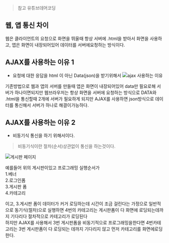 
> 참고 유튜브데어코딩
## 웹, 앱 통신 차이
웹은 클라이언트의 요청으로 화면을 뛰울때 항상 서버에 .html을 받아서 화면을 사용하고,
앱은 화면이 내장되어있어 데이터를 서버에요청하는 방식이다.

## AJAX를 사용하는 이유 1
- 요청에 대한 응답을 html 이 아닌 Data(json)을 받기위해서
![ajax 사용하는 이유](https://user-images.githubusercontent.com/89888075/155675461-8a4cf049-f354-4561-b42a-b08ffacfc482.png)


기존방법으로 웹과 앱의 서버를 만들때 앱은 화면이 내장되어있어 data만 필요로해 서버가 하나이면되지만 웹브라우저는 항상 화면을 서버에 요청하는 방식으로 DATA와 .html을 통신할때 2개에 서버가 필요하게 되지만
AJAX를 사용하면 json방식으로 데이터를 통신해서 서버가 하나로 해결이가능하다.


## AJAX를 사용하는 이유 2
- 비동기식 통신을 하기 위해서이다.
> 비동기식이란 절차(순서)상관없이 통신을 하는것이다.

![게시판 페이지](https://user-images.githubusercontent.com/89888075/155287239-9208013b-e42a-4769-8dca-c215fac0b6a7.png)

예를들어 위의 게시판이있고 프로그래밍 실행순서가<br>
1.베너<br>
2.로그인폼<br>
3.게시판 폼<br>
4.카테고리<br>

이고, 3.게시판 폼이 데이터가 커거 로딩하는데 시간이 조금 걸린다는 가정으로 일반적으로 동기식(절차)으로 실행하면  4번의 카테고리는 게시판폼이 다 화면에 로딩되는데까지 기다리다 절차적으로 카테고리가 로딩된다<br>
하지만 AJAX를 사용해서 3번 게시판폼을 비동기적으로 프로그래밍을한다면 4번카테고리는 3번 게시판폼이 다 로딩되는 데까지 기다리지 않고 먼저 카테고리를 화면에로딩한다.